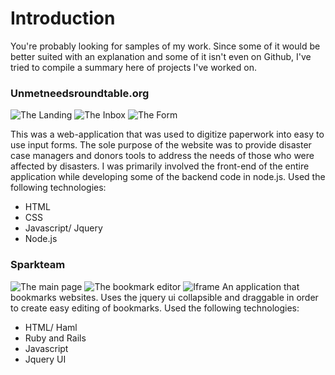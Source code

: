 # Introduction
You're probably looking for samples of my work. Since some of it would be
better suited with an explanation and some of it isn't even on Github, I've
tried to compile a summary here of projects I've worked on.

### Unmetneedsroundtable.org
![The Landing](seankwon.github.com/Portfolio/images/unmet1.png)
![The Inbox](seankwon.github.com/Portfolio/images/unmet2.png)
![The Form](seankwon.github.com/Portfolio/images/unmet3.png)

This was a web-application that was used to digitize paperwork into easy to use
input forms. The sole purpose of the website was to provide disaster case
managers and donors tools to address the needs of those who were affected by
disasters. I was primarily involved the front-end of the entire application
while developing some of the backend code in node.js.
Used the following technologies:
- HTML
- CSS
- Javascript/ Jquery
- Node.js

### Sparkteam
![The main page](seankwon.github.com/Portfolio/images/sparkteam1.png)
![The bookmark editor](seankwon.github.com/Portfolio/images/sparkteam2.png)
![Iframe](seankwon.github.com/Portfolio/images/sparkteam3.png)
An application that bookmarks websites. Uses the jquery ui collapsible and
draggable in order to create easy editing of bookmarks.
Used the following technologies:
- HTML/ Haml
- Ruby and Rails
- Javascript
- Jquery UI
